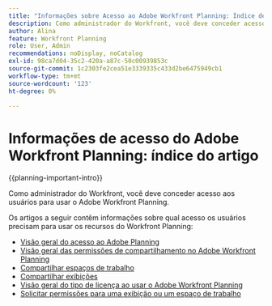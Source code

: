 ```yaml
---
title: "Informações sobre Acesso ao Adobe Workfront Planning: Índice de Artigos"
description: Como administrador do Workfront, você deve conceder acesso aos usuários para usar o Adobe Workfront Planning. Os artigos a seguir contêm informações sobre o acesso que os usuários precisam para usar o Workfront Planning, bem como sobre como solicitar e conceder permissões quando os usuários não têm acesso.
author: Alina
feature: Workfront Planning
role: User, Admin
recommendations: noDisplay, noCatalog
exl-id: 98ca7d04-35c2-420a-a87c-50c00939853c
source-git-commit: 1c2303fe2cea51e3339335c433d2be6475949cb1
workflow-type: tm+mt
source-wordcount: '123'
ht-degree: 0%

---
```



# Informações de acesso do Adobe Workfront Planning: índice do artigo

{{planning-important-intro}}

Como administrador do Workfront, você deve conceder acesso aos usuários para usar o Adobe Workfront Planning.

Os artigos a seguir contêm informações sobre qual acesso os usuários precisam para usar os recursos do Workfront Planning:

* [Visão geral do acesso ao Adobe Planning](/help/quicksilver/planning/access/access-overview.md)
* [Visão geral das permissões de compartilhamento no Adobe Workfront Planning](/help/quicksilver/planning/access/sharing-permissions-overview.md)
* [Compartilhar espaços de trabalho](/help/quicksilver/planning/access/share-workspaces.md)
* [Compartilhar exibições](/help/quicksilver/planning/access/share-views.md)
* [Visão geral do tipo de licença ao usar o Adobe Workfront Planning](/help/quicksilver/planning/access/license-type-overview.md)
* [Solicitar permissões para uma exibição ou um espaço de trabalho](/help/quicksilver/planning/access/request-permissions.md)


